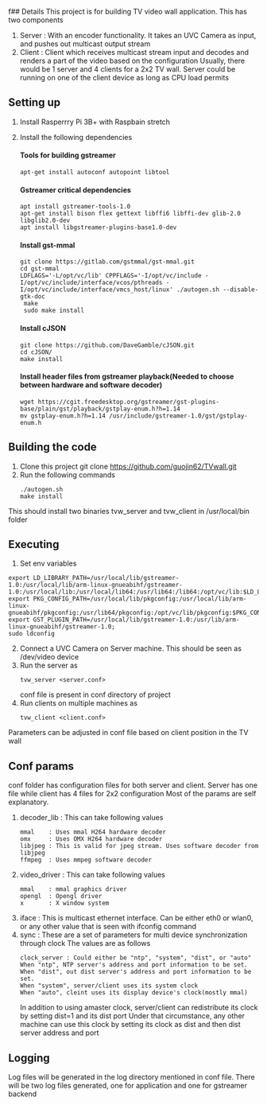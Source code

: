 f## Details
This project is for building TV video wall application. This has two components
1. Server : With an encoder functionality. It takes an UVC Camera as input, and pushes out multicast output stream
2. Client : Client which receives multicast stream input and decodes and renders a part of the video based on the configuration
Usually, there would be 1 server and 4 clients for a 2x2 TV wall. Server could be running on one of the client device as long as CPU load permits

## Setting up
1. Install Rasperrry Pi 3B+ with Raspbain stretch
2. Install the following dependencies
   #### Tools for building gstreamer
   ```
   apt-get install autoconf autopoint libtool
   ```

   #### Gstreamer critical dependencies
   ```
   apt install gstreamer-tools-1.0
   apt-get install bison flex gettext libffi6 libffi-dev glib-2.0 libglib2.0-dev
   apt install libgstreamer-plugins-base1.0-dev
   ```

   #### Install gst-mmal
   ```
   git clone https://gitlab.com/gstmmal/gst-mmal.git
   cd gst-mmal
   LDFLAGS='-L/opt/vc/lib' CPPFLAGS='-I/opt/vc/include -I/opt/vc/include/interface/vcos/pthreads -I/opt/vc/include/interface/vmcs_host/linux' ./autogen.sh --disable-gtk-doc
    make
    sudo make install
   ```

   #### Install cJSON
   ```
   git clone https://github.com/DaveGamble/cJSON.git
   cd cJSON/
   make install
   ```

   #### Install header files from gstreamer playback(Needed to choose between hardware and software decoder)
   ```
   wget https://cgit.freedesktop.org/gstreamer/gst-plugins-base/plain/gst/playback/gstplay-enum.h?h=1.14
   mv gstplay-enum.h?h=1.14 /usr/include/gstreamer-1.0/gst/gstplay-enum.h
   ```



## Building the code
   1. Clone this project
      git clone https://github.com/guojin62/TVwall.git
   2. Run the following commands
      ```
      ./autogen.sh
      make install
      ```
   This should install two binaries tvw_server and tvw_client in /usr/local/bin folder

## Executing
   1. Set env variables
   ```
   export LD_LIBRARY_PATH=/usr/local/lib/gstreamer-1.0:/usr/local/lib/arm-linux-gnueabihf/gstreamer-1.0:/usr/local/lib:/usr/local/lib64:/usr/lib64:/lib64:/opt/vc/lib:$LD_LIBRARY_PATH;
   export PKG_CONFIG_PATH=/usr/local/lib/pkgconfig:/usr/local/lib/arm-linux-gnueabihf/pkgconfig:/usr/lib64/pkgconfig:/opt/vc/lib/pkgconfig:$PKG_CONFIG_PATH;
   export GST_PLUGIN_PATH=/usr/local/lib/gstreamer-1.0:/usr/lib/arm-linux-gnueabihf/gstreamer-1.0;
   sudo ldconfig
   ```
   2. Connect a UVC Camera on Server machine. This should be seen as /dev/video device
   3. Run the server as
      ```
      tvw_server <server.conf>
      ```
      conf file is present in conf directory of project
   4. Run clients on multiple machines as
      ```
      tvw_client <client.conf>
      ```
   Parameters can be adjusted in conf file based on client position in the TV wall

## Conf params
   conf folder has configuration files for both server and client. Server has one file while client has 4 files for 2x2 configuration
   Most of the params are self explanatory.
   1. decoder_lib : This can take following values
      ```
      mmal    : Uses mmal H264 hardware decoder
      omx     : Uses OMX H264 hardware decoder
      libjpeg : This is valid for jpeg stream. Uses software decoder from libjpeg
      ffmpeg  : Uses mmpeg software decoder
      ```
   2. video_driver : This can take following values
      ```
      mmal    : mmal graphics driver
      opengl  : Opengl driver
      x       : X window system
      ```
   3. iface : This is multicast ethernet interface. Can be either eth0 or wlan0, or any other value that is seen with ifconfig command
   4. sync : These are a set of parameters for multi device synchronization through clock
      The values are as follows
      ```
      clock_server : Could either be "ntp", "system", "dist", or "auto"
      When "ntp", NTP server's address and port information to be set.
      When "dist", out dist server's address and port information to be set.
      When "system", server/client uses its system clock
      When "auto", cleint uses its display device's clock(mostly mmal)
      ```
      In addition to using  amaster clock, server/client can redistribute its clock by setting dist=1 and its dist port
      Under that circumstance, any other machine can use this clock by setting its clock as dist and then dist server address and port
## Logging
   Log files will be generated in the log directory mentioned in conf file. There will be two log files generated, one for application and one for gstreamer backend


